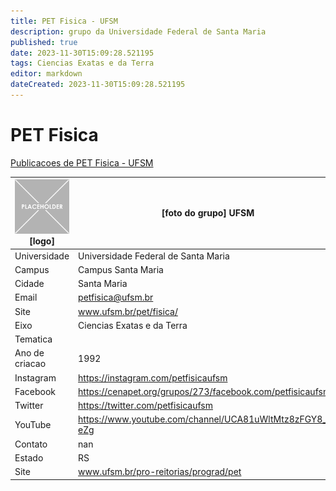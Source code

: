 ```yaml
---
title: PET Fisica - UFSM
description: grupo da Universidade Federal de Santa Maria
published: true
date: 2023-11-30T15:09:28.521195
tags: Ciencias Exatas e da Terra
editor: markdown
dateCreated: 2023-11-30T15:09:28.521195
---
```


# PET Fisica

[Publicacoes de PET Fisica - UFSM](/atividade/262PETFisicaUFSM/feed.md)

| ![placeholder.png](/placeholder.png) [logo] | [foto do grupo] UFSM         |
| ------------------------------------------- | ------------------------------------------------- |
| Universidade                                | Universidade Federal de Santa Maria      |
| Campus                                      | Campus Santa Maria            |
| Cidade                                      | Santa Maria             |
| Email                                       | petfisica@ufsm.br             |
| Site                                        | www.ufsm.br/pet/fisica/              |
| Eixo                                        | Ciencias Exatas e da Terra              |
| Tematica                                    |           |
| Ano de criacao                              | 1992        |
| Instagram                                   | https://instagram.com/petfisicaufsm         |
| Facebook                                    | https://cenapet.org/grupos/273/facebook.com/petfisicaufsm          |
| Twitter                                     | https://twitter.com/petfisicaufsm           |
| YouTube                                     | https://www.youtube.com/channel/UCA81uWltMtz8zFGY8_9-eZg           |
| Contato                                     | nan         |
| Estado                                      |  RS            |
| Site                                        | www.ufsm.br/pro-reitorias/prograd/pet |
